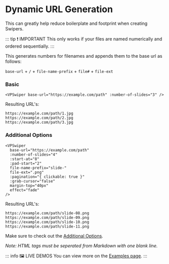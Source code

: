 # Dynamic URL Generation

This can greatly help reduce boilerplate and footprint when creating Swipers.

::: tip ❗ IMPORTANT
This only works if your files are named numerically and ordered sequentially.
:::

This generates numbers for filenames and appends them to the base url as follows:

`base-url` + `/` + `file-name-prefix` + `file#` + `file-ext`

### Basic

```vue [Markdown ~vscode-icons:file-type-text~]
<VPSwiper base-url="https://example.com/path" :number-of-slides="3" />
```

Resulting URL's:

```text
https://example.com/path/1.jpg
https://example.com/path/2.jpg
https://example.com/path/3.jpg
```

### Additional Options

```vue [Markdown ~vscode-icons:file-type-text~]
<VPSwiper
  base-url="https://example.com/path"
  :number-of-slides="4"
  :start-at="8"
  :pad-start="2"
  file-name-prefix="slide-"
  file-ext=".png"
  :pagination="{ clickable: true }"
  :grab-cursor="false"
  margin-top="40px"
  effect="fade"
/>
```

Resulting URL's:

```text
https://example.com/path/slide-08.png
https://example.com/path/slide-09.png
https://example.com/path/slide-10.png
https://example.com/path/slide-11.png
```

Make sure to check out the [Additional Options](options.md).

_Note: HTML tags must be seperated from Markdown with one blank line._

::: info 🖼️ LIVE DEMOS
You can view more on the [Examples page](../examples/index.md).
:::
